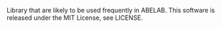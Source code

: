 Library that are likely to be used frequently in ABELAB.
This software is released under the MIT License, see LICENSE.

